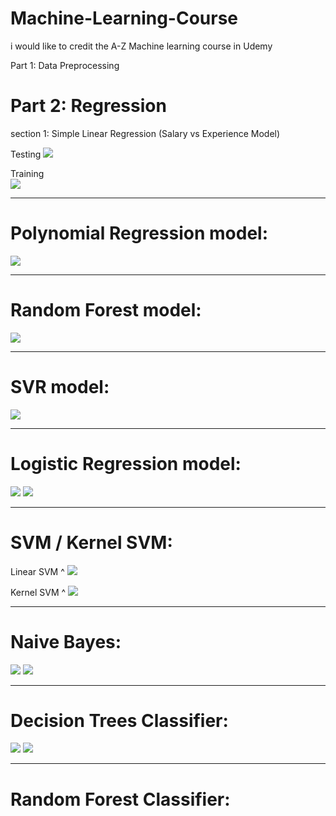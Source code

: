 # Machine-Learning-Course
i would like to credit the A-Z Machine learning course in Udemy 

Part 1: Data Preprocessing 

# Part 2: Regression 
  section 1: Simple Linear Regression (Salary vs Experience Model)
 
 Testing
    <img src="https://github.com/mishaelran/Machine-Learning-Course/blob/master/2Simple_Linear_Regression/Salary%20Vs%20Experience%20testing%20set.png">
    
Training    
    <img src="https://github.com/mishaelran/Machine-Learning-Course/blob/master/2Simple_Linear_Regression/Salary%20Vs%20Experience%20training%20set.png">    
    
---------------------------------------------------------------------------------------------------------------

# Polynomial Regression model: 

<img src=https://github.com/mishaelran/Machine-Learning-Course/blob/master/Polynomial_Regression/X_grid_4dim_polyregression.png>

---------------------------------------------------------------------------------------------------------------

# Random Forest model:

<img src=https://github.com/mishaelran/Machine-Learning-Course/blob/master/Random_Forest_Regression/Random_Forest.png>

---------------------------------------------------------------------------------------------------------------

# SVR model:

<img src=https://github.com/mishaelran/Machine-Learning-Course/blob/master/SVR/SVRIMAGE.png>

---------------------------------------------------------------------------------------------------------------

# Logistic Regression model: 

<img src=https://github.com/mishaelran/Machine-Learning-Course/blob/master/Logistic_Regression/test%20set.png>

<img src=https://github.com/mishaelran/Machine-Learning-Course/blob/master/Logistic_Regression/training%20test.png>

---------------------------------------------------------------------------------------------------------------

# SVM / Kernel SVM: 

Linear SVM ^
<img src=https://github.com/mishaelran/Machine-Learning-Course/blob/master/SVM/linear%20clissifier%20SVM.png>

Kernel SVM ^
<img src=https://github.com/mishaelran/Machine-Learning-Course/blob/master/SVM/gauss%20line.png>

---------------------------------------------------------------------------------------------------------------

# Naive Bayes:

<img src=https://github.com/mishaelran/Machine-Learning-Course/blob/master/Naive_Bayes/Test_Set_NB.png>

<img src=https://github.com/mishaelran/Machine-Learning-Course/blob/master/Naive_Bayes/Training_Set_NB.png>

---------------------------------------------------------------------------------------------------------------

# Decision Trees Classifier:

<img src=https://github.com/mishaelran/Machine-Learning-Course/blob/master/Decision_Tree_Classifier/TEST_SET_CLASSIFIER.png>

<img src=https://github.com/mishaelran/Machine-Learning-Course/blob/master/Decision_Tree_Classifier/Training_Set_Classifier.png>

---------------------------------------------------------------------------------------------------------------

# Random Forest Classifier:

